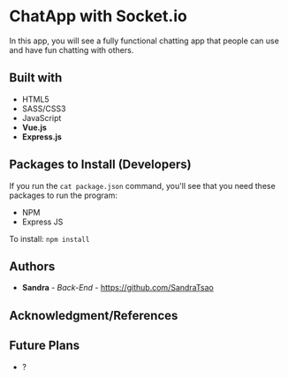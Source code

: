 # ChatApp with Socket.io

<!-- <img src="/public/images/logo.svg" width="150"> -->

In this app, you will see a fully functional chatting app that people can use and have fun chatting with others.

## Built with
* HTML5
* SASS/CSS3
* JavaScript
* **Vue.js**
* **Express.js**


## Packages to Install (Developers)

If you run the `cat package.json` command, you'll see that you need these packages to run the program:

* NPM
* Express JS

To install: `npm install`

## Authors

* **Sandra** - *Back-End* - https://github.com/SandraTsao

## Acknowledgment/References

## Future Plans
- ?